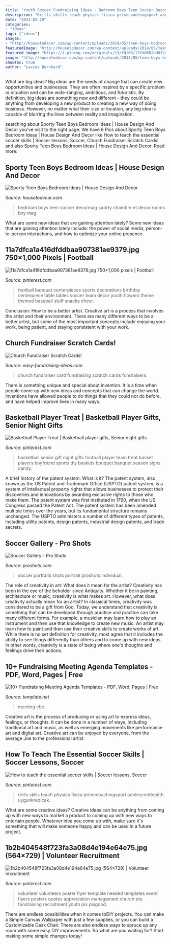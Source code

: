 ```yaml
---
title: "Youth Soccer Fundraising Ideas - Bedroom Boys Teen Soccer Decormag Sporty Chambre Et Decor Rooms Boy Mag"
description: "Drills skills teach physics fisica primecoachingsport adolescenthealth uygunkredicek"
date: "2023-02-19"
categories:
- "ideas"
tags: ["ideas"]
images:
- "http://housetodecor.com/wp-content/uploads/2014/05/teen-boys-bedroom-ideas.jpg"
featuredImage: "http://housetodecor.com/wp-content/uploads/2014/05/teen-boys-bedroom-ideas.jpg"
featured_image: "https://i.pinimg.com/originals/13/fd/06/13fd0602dd032dd3f31de539180326f4.jpg"
image: "http://housetodecor.com/wp-content/uploads/2014/05/teen-boys-bedroom-ideas.jpg"
ShowToc: true
author: "Lavina Bernhard"
---
```



What are big ideas?
Big ideas are the seeds of change that can create new opportunities and businesses. They are often inspired by a specific problem or situation and can be wide-ranging, ambitious, and futuristic. By definition, big ideas are something new and different - they could be anything from developing a new product to creating a new way of doing business. However, no matter what their size or location, any big idea is capable of blurring the lines between reality and imagination.

	

		
searching about Sporty Teen Boys Bedroom Ideas | House Design And Decor you've visit to the right page. We have 8 Pics about Sporty Teen Boys Bedroom Ideas | House Design And Decor like How to teach the essential soccer skills | Soccer lessons, Soccer, Church Fundraiser Scratch Cards! and also Sporty Teen Boys Bedroom Ideas | House Design And Decor. Read more:
		
    
## Sporty Teen Boys Bedroom Ideas | House Design And Decor

<img loading=lazy src="http://housetodecor.com/wp-content/uploads/2014/05/teen-boys-bedroom-ideas.jpg" onerror="this.onerror=null;this.src='https://tse2.mm.bing.net/th?id=OIP.hKUhSm4RX51VdTquqQHSHwHaKO&amp;pid=15.1';" alt="Sporty Teen Boys Bedroom Ideas | House Design And Decor">

_Source: housetodecor.com_

>bedroom boys teen soccer decormag sporty chambre et decor rooms boy mag. 

	

What are some new ideas that are gaining attention lately?
Some new ideas that are gaining attention lately include: the power of social media, person-to-person interactions, and how to optimize your online presence.

    
## 11a7dfca1a416dfddbaa907381ae9379.jpg 750×1,000 Pixels | Football

<img loading=lazy src="http://media-cache-ec0.pinimg.com/750x/11/a7/df/11a7dfca1a416dfddbaa907381ae9379.jpg" onerror="this.onerror=null;this.src='https://tse4.mm.bing.net/th?id=OIP.vtIxk12uJOobhRhPqeDVdgHaJ4&amp;pid=15.1';" alt="11a7dfca1a416dfddbaa907381ae9379.jpg 750×1,000 pixels | Football">

_Source: pinterest.com_

>football banquet centerpieces sports decorations birthday centerpiece table tables soccer team decor youth flowers theme themed baseball stuff snacks cheer. 

	

Conclusion: How to be a better artist.
Creative art is a process that involves the artist and their environment. There are many different ways to be a better artist, but some of the most important concepts include enjoying your work, being patient, and staying consistent with your work.

    
## Church Fundraiser Scratch Cards!

<img loading=lazy src="http://www.easy-fundraising-ideas.com/efi-images-v3/prd-sc-church.jpg" onerror="this.onerror=null;this.src='https://tse3.mm.bing.net/th?id=OIP.n1nzY77YGEegVPXbTEDkDwHaGN&amp;pid=15.1';" alt="Church Fundraiser Scratch Cards!">

_Source: easy-fundraising-ideas.com_

>church fundraiser card fundraising scratch cards fundraisers. 

	

There is something unique and special about invention. It is a time when people come up with new ideas and concepts that can change the world. Inventions have allowed people to do things that they could not do before, and have helped improve lives in many ways.

    
## Basketball Player Treat | Basketball Player Gifts, Senior Night Gifts

<img loading=lazy src="https://i.pinimg.com/originals/13/fd/06/13fd0602dd032dd3f31de539180326f4.jpg" onerror="this.onerror=null;this.src='https://tse1.mm.bing.net/th?id=OIP.bZhlWdjEdq5InVcYIi8cbAHaJ4&amp;pid=15.1';" alt="Basketball Player Treat | Basketball player gifts, Senior night gifts">

_Source: pinterest.com_

>basketball senior gift night gifts football player team treat basket players boyfriend sports diy baskets bouquet banquet season signs candy. 

	

A brief history of the patent system: What is it?
The patent system, also known as the US Patent and Trademark Office (USPTO) patent system, is a system of intellectual property rights that allows businesses to protect their discoveries and innovations by awarding exclusive rights to those who make them. The patent system was first instituted in 1790, when the US Congress passed the Patent Act. The patent system has been amended multiple times over the years, but its fundamental structure remains unchanged. The USPTO administers a number of different types of patents, including utility patents, design patents, industrial design patents, and trade secrets.

    
## Soccer Gallery - Pro Shots

<img loading=lazy src="http://proshots.com/wp-content/uploads/2014/10/ProShots_141008_4J_2926-469x705.jpg" onerror="this.onerror=null;this.src='https://tse4.mm.bing.net/th?id=OIP.cdbWVg7LcVUvJI3jvlTZWAAAAA&amp;pid=15.1';" alt="Soccer Gallery - Pro Shots">

_Source: proshots.com_

>soccer portraits shots portrait proshots individual. 

	

The role of creativity in art: What does it mean for the artist?
Creativity has been in the eye of the beholder since Antiquity. Whether it be in painting, architecture or music, creativity is what makes art. However, what does creativity actually mean for an artist? In classical times, creativity was considered to be a gift from God. Today, we understand that creativity is something that can be developed through practice and practice can take many different forms. For example, a musician may learn how to play an instrument and then use that knowledge to create new music. An artist may learn how to paint and then use their creative skills to create works of art. While there is no set definition for creativity, most agree that it includes the ability to see things differently than others and to come up with new ideas. In other words, creativity is a state of being where one's thoughts and feelings drive their actions.

    
## 10+ Fundraising Meeting Agenda Templates - PDF, Word, Pages | Free

<img loading=lazy src="https://images.template.net/wp-content/uploads/2019/05/Printable-Fundraising-Society-Meeting-Agenda.jpg?width=390" onerror="this.onerror=null;this.src='https://tse2.mm.bing.net/th?id=OIP.qxc8sejAPBk_5evbbVhySgAAAA&amp;pid=15.1';" alt="10+ Fundraising Meeting Agenda Templates - PDF, Word, Pages | Free">

_Source: template.net_

>meeting cbe. 

	

Creative art is the process of producing or using art to express ideas, feelings, or thoughts. It can be done in a number of ways, including traditional art and music, as well as emerging movements like performance art and digital art. Creative art can be enjoyed by everyone, from the average Joe to the professional artist.

    
## How To Teach The Essential Soccer Skills | Soccer Lessons, Soccer

<img loading=lazy src="https://i.pinimg.com/originals/f6/88/fe/f688fe07a7556286698e6a92be87de13.jpg" onerror="this.onerror=null;this.src='https://tse3.mm.bing.net/th?id=OIP.8dRGVNjPMxcpuBVBL5k2GQHaUJ&amp;pid=15.1';" alt="How to teach the essential soccer skills | Soccer lessons, Soccer">

_Source: pinterest.com_

>drills skills teach physics fisica primecoachingsport adolescenthealth uygunkredicek. 

	

What are some creative ideas?
Creative ideas can be anything from coming up with new ways to market a product to coming up with new ways to entertain people. Whatever idea you come up with, make sure it's something that will make someone happy and can be used in a future project.

    
## 1b2b404548f723fa3a08d4e194e64e75.jpg (564×729) | Volunteer Recruitment

<img loading=lazy src="https://i.pinimg.com/originals/d9/2c/36/d92c3621219164066d602f9dd0304078.jpg" onerror="this.onerror=null;this.src='https://tse4.mm.bing.net/th?id=OIP.C4inU9edCN7j1gzdX7pVegHaJk&amp;pid=15.1';" alt="1b2b404548f723fa3a08d4e194e64e75.jpg (564×729) | Volunteer recruitment">

_Source: pinterest.com_

>volunteer volunteers poster flyer template needed templates event flyers posters quotes appreciation management church pta fundraising recruitment youth pix pixgood. 

	

There are endless possibilities when it comes toDIY projects. You can make a Simple Canvas Wallpaper with just a few supplies, or you can build a Customizable Desk Chair. There are also endless ways to spruce up any room with some easy DIY improvements. So what are you waiting for? Start making some simple changes today!

